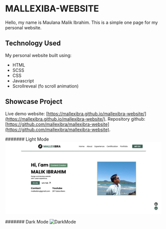 # MALLEXIBA-WEBSITE
Hello, my name is Maulana Malik Ibrahim. This is a simple one page for my personal website.

## Technology Used
My personal website built using:
- HTML
- SCSS
- CSS
- Javascript
- Scrollreveal (fo scroll animation)

## Showcase Project
Live demo website: [https://mallexibra.github.io/mallexibra-website/](https://mallexibra.github.io/mallexibra-website/).
Repository github: [https://github.com/mallexibra/mallexibra-website](https://github.com/mallexibra/mallexibra-website).

####### Light Mode
![LightMode](src/img/lightmode.png)

####### Dark Mode
![DarkMode](src/img/dakrmode.png)
